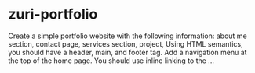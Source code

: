 # zuri-portfolio
Create a simple portfolio website with the following information: about me section, contact page, services section, project, Using HTML semantics, you should have a header, main, and footer tag. Add a navigation menu at the top of the home page. You should use inline linking to the ...


   
